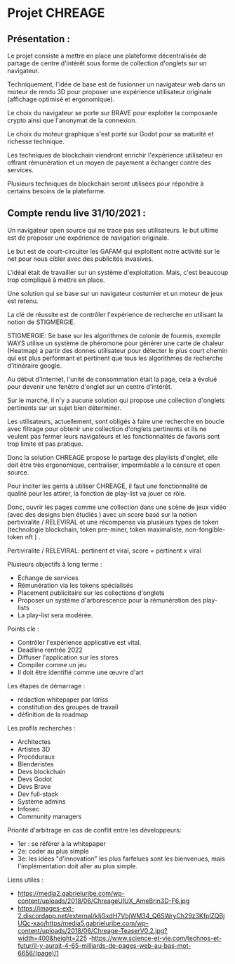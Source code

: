 # Projet CHREAGE

## Présentation :

Le projet consiste à mettre en place une plateforme décentralisée de partage de centre d'intérêt sous forme de collection d'onglets sur un navigateur.

Techniquement, l'idée de base est de fusionner un navigateur web dans un moteur de rendu 3D pour proposer une expérience utilisateur originale (affichage optimisé et ergonomique).

Le choix du navigateur se porte sur BRAVE pour exploiter la composante crypto ainsi que l'anonymat de la connexion.

Le choix du moteur graphique s'est porté sur Godot pour sa maturité et richesse technique.

Les techniques de blockchain viendront enrichir l'expérience utilisateur en offrant rémunération et un moyen de payement a échanger contre des services.

Plusieurs techniques de blockchain seront utilisées pour répondre à certains besoins de la plateforme.

## Compte rendu live 31/10/2021 :

Un navigateur open source qui ne trace pas ses utilisateurs. le but ultime est de proposer une expérience de navigation originale.

Le but est de court-circuiter les GAFAM qui exploitent notre activité sur le net pour nous cibler avec des publicités invasives.

L'idéal était de travailler sur un système d'exploitation. Mais, c'est beaucoup trop compliqué à mettre en place.

Une solution qui se base sur un navigateur costumier et un moteur de jeux est retenu.

La clé de réussite est de contrôler l'expérience de recherche en utilisant la notion de STIGMERGIE.

STIGMERGIE: Se base sur les algorithmes de colonie de fourmis, exemple WAYS utilise un système de phéromone pour générer une carte de chaleur (Heatmap) à partir des donnes utilisateur pour détecter le plus court chemin qui est plus performant et pertinent que tous les algorithmes de recherche d'itinéraire google.

Au début d'Internet, l'unité de consommation était la page, cela a évolué pour devenir une fenêtre d'onglet sur un centre d'intérêt.

Sur le marché, il n'y a aucune solution qui propose une collection d'onglets pertinents sur un sujet bien déterminer.

Les utilisateurs, actuellement, sont obligés à faire une recherche en boucle avec filtrage pour obtenir une collection d'onglets pertinents et ils ne veulent pas fermer leurs navigateurs et les fonctionnalités de favoris sont trop limite et pas pratique.

Donc la solution CHREAGE propose le partage des playlists d'onglet, elle doit être très ergonomique, centraliser, imperméable a la censure et open source.

Pour inciter les gents à utiliser CHREAGE, il faut une fonctionnalité de qualité pour les attirer, la fonction de play-list va jouer ce rôle.

Donc, ouvrir les pages comme une collection dans une scène de jeux vidéo (avec des designs bien étudiés ) avec un score basé sur la notion pertiviralite / RELEVIRAL et une récompense via plusieurs types de token (technologie blockchain, token pre-miner, token maximaliste, non-fongible-token nft ) .

Pertiviralite / RELEVIRAL: pertinent et viral, score = pertinent x viral

Plusieurs objectifs à long terme :

- Échange de services
- Rémunération via les tokens spécialisés
- Placement publicitaire sur les collections d'onglets
- Proposer un système d'arborescence pour la rémunération des play-lists
- La play-list sera modérée.

Points clé :

- Contrôler l'expérience applicative est vital.
- Deadline rentrée 2022
- Diffuser l'application sur les stores
- Compiler comme un jeu
- Il doit être identifié comme une œuvre d'art

Les étapes de démarrage :

- rédaction whitepaper par Idriss
- constitution des groupes de travail
- définition de la roadmap

Les profils recherchés :

- Architectes
- Artistes 3D
- Procéduraux
- Blenderistes
- Devs blockchain
- Devs Godot
- Devs Brave
- Dev full-stack
- Système admins
- Infosec
- Community managers

Priorité d'arbitrage en cas de conflit entre les développeurs:

- 1er : se référer à la whitepaper
- 2e: coder au plus simple
- 3e: les idées "d'innovation" les plus farfelues sont les bienvenues, mais l'implémentation doit aller au plus simple.


Liens utiles :

- https://media2.gabrieluribe.com/wp-content/uploads/2018/06/ChreageUIUX_AmeBrin3D-F6.jpg
- https://images-ext-2.discordapp.net/external/kIjGxdH7VbjWM34_Q6SWryCh29z3KfplZQBjUQc-xao/https/media5.gabrieluribe.com/wp-content/uploads/2018/06/Chreage-TeaserV0.2.jpg?width=400&height=225
-https://www.science-et-vie.com/technos-et-futur/il-y-aurait-4-65-milliards-de-pages-web-au-bas-mot-6656/(page)/1
